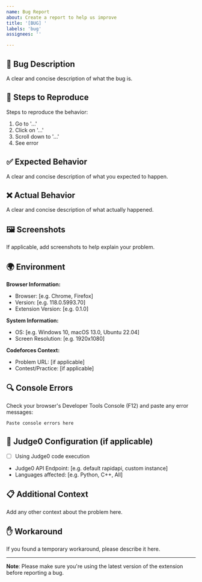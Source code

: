 ```yaml
---
name: Bug Report
about: Create a report to help us improve
title: '[BUG] '
labels: 'bug'
assignees: ''

---
```


## 🐛 Bug Description
A clear and concise description of what the bug is.

## 🔄 Steps to Reproduce
Steps to reproduce the behavior:
1. Go to '...'
2. Click on '...'
3. Scroll down to '...'
4. See error

## ✅ Expected Behavior
A clear and concise description of what you expected to happen.

## ❌ Actual Behavior
A clear and concise description of what actually happened.

## 🖼️ Screenshots
If applicable, add screenshots to help explain your problem.

## 🌍 Environment
**Browser Information:**
- Browser: [e.g. Chrome, Firefox]
- Version: [e.g. 118.0.5993.70]
- Extension Version: [e.g. 0.1.0]

**System Information:**
- OS: [e.g. Windows 10, macOS 13.0, Ubuntu 22.04]
- Screen Resolution: [e.g. 1920x1080]

**Codeforces Context:**
- Problem URL: [if applicable]
- Contest/Practice: [if applicable]

## 🔍 Console Errors
Check your browser's Developer Tools Console (F12) and paste any error messages:

```
Paste console errors here
```

## 🔧 Judge0 Configuration (if applicable)
- [ ] Using Judge0 code execution
- Judge0 API Endpoint: [e.g. default rapidapi, custom instance]
- Languages affected: [e.g. Python, C++, All]

## 📋 Additional Context
Add any other context about the problem here.

## ✋ Workaround
If you found a temporary workaround, please describe it here.

---

**Note**: Please make sure you're using the latest version of the extension before reporting a bug.